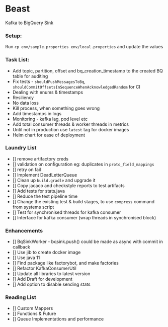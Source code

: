 # Beast

Kafka to BigQuery Sink

### Setup:
Run `cp env/sample.properties env/local.properties` and update the values

### Task List:
* Add topic, partition, offset and bq_creation_timestamp to the created BQ table for auditing
* Fix tests - `shouldPushMessagesToBq`, `shouldCommitOffsetsInSequenceWhenAcknowledgedRandom` for CI
* Dealing with enums & timestamps
* Resiliency
* No data loss
* Kill process, when something goes wrong
* Add timestamps in logs
* Monitoring - kafka lag, pod level etc
* Add total consumer threads & worker threads in metrics
* Until not in production use `latest` tag for docker images
* Helm chart for ease of deployment

### Laundry List
* [] remove artifactory creds
* [] validation on configuration eg: duplicates in `proto_field_mappings`
* [] retry on fail
* [] Implement DeadLetterQueue
* [] Clean up `build.gradle` and upgrade it
* [] Copy jacaco and checkstyle reports to test artifacts
* [] Add tests for stats.java
* [] Reduce the test pipeline time
* [] Change the existing test & build stages, to use `compress` command from systems script 
* [] Test for synchronised threads for kafka consumer
* [] Interface for kafka consumer (wrap threads in synchronised block)

### Enhancements
* [] BqSinkWorker - bqsink.push() could be made as async with commit in callback
* [] Use jib to create docker image
* [] Use java 11
* [] Find package like factorybot, and make factories
* [] Refactor KafkaConsumerUtil
* [] Update all libraries to latest version
* [] Add Draft for development
* [] Add option to disable sending stats

### Reading List
* [] Custom Mappers
* [] Functions & Future
* [] Queue Implementations and performance

